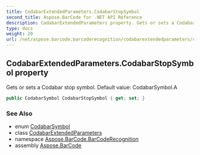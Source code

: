 ```yaml
---
title: CodabarExtendedParameters.CodabarStopSymbol
second_title: Aspose.BarCode for .NET API Reference
description: CodabarExtendedParameters property. Gets or sets a Codabar stop symbol. Default value CodabarSymbol.A
type: docs
weight: 20
url: /net/aspose.barcode.barcoderecognition/codabarextendedparameters/codabarstopsymbol/
---
```

## CodabarExtendedParameters.CodabarStopSymbol property

Gets or sets a Codabar stop symbol. Default value: CodabarSymbol.A

```csharp
public CodabarSymbol CodabarStopSymbol { get; set; }
```

### See Also

* enum [CodabarSymbol](../../../aspose.barcode.generation/codabarsymbol/)
* class [CodabarExtendedParameters](../)
* namespace [Aspose.BarCode.BarCodeRecognition](../../../aspose.barcode.barcoderecognition/)
* assembly [Aspose.BarCode](../../../)


